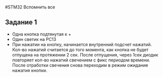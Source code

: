 #STM32 Вспомнить все
## Задание 1
- Одна кнопка подтянутая к +
- Один светик на PC13
- При нажатии на кнопку, начинается внутренний подсчет нажатий. 
Кол-во нажатий считается до того момента, как кнопка не будет отпущена на протяжении 2 сек.
После отпущения, через 1сек диодик повторяет кол-во нажатий свечением с фикс периодом времени.
После отработки свечения снова переходим в режим ожидания нажатия кнопки.
